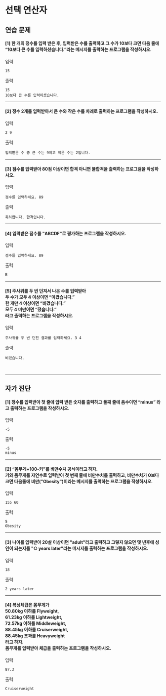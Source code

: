 # 선택 연산자

## 연습 문제

#### [1] 한 개의 정수를 입력 받은 후, 입력받은 수를 출력하고 그 수가 10보다 크면 다음 줄에 “10보다 큰 수를 입력하셨습니다.”라는 메시지를 출력하는 프로그램을 작성하시오.
입력
```
15
```
출력
```
15
10보다 큰 수를 입력하셨습니다.
```
---
#### [2] 정수 2개를 입력받아서 큰 수와 작은 수를 차례로 출력하는 프로그램을 작성하시오.
입력
```
2 9
```
출력
```
입력받은 수 중 큰 수는 9이고 작은 수는 2입니다.
```
---
#### [3] 점수를 입력받아 80점 이상이면 합격 아니면 불합격을 출력하는 프로그램을 작성하시오. 
입력
```
점수를 입력하세요. 89
```
출력
```
축하합니다. 합격입니다.
```
---
#### [4] 입력받은 점수를 "ABCDF"로 평가하는 프로그램을 작성하시오.
입력
```
점수를 입력하세요. 89
```
출력
```
B
```
---
#### [5] 주사위를 두 번 던져서 나온 수를 입력받아<br>두 수가 모두 4 이상이면 “이겼습니다.”<br>한 개만 4 이상이면 “비겼습니다.”<br>모두 4 미만이면 “졌습니다.”<br>라고 출력하는 프로그램을 작성하시오.
입력
```
주사위를 두 번 던진 결과를 입력하세요. 3 4
```
출력
```
비겼습니다.
```
<br>

---
## 자가 진단

#### [1] 정수를 입력받아 첫 줄에 입력 받은 숫자를 출력하고 둘째 줄에 음수이면 “minus” 라고 출력하는 프로그램을 작성하시오.
입력
```
-5
```
출력
```
-5
minus
```
---
#### [2] “몸무게+100-키”를 비만수치 공식이라고 하자.<br>키와 몸무게를 자연수로 입력받아 첫 번째 줄에 비만수치를 출력하고, 비만수치가 0보다 크면 다음줄에 비만("Obesity")이라는 메시지를 출력하는 프로그램을 작성하시오.
입력
```
155 60
```
출력
```
5
Obesity
```
---
#### [3] 나이를 입력받아 20살 이상이면 "adult"라고 출력하고 그렇지 않으면 몇 년후에 성인이 되는지를 "○ years later"라는 메시지를 출력하는 프로그램을 작성하시오.
입력
```
18
```
출력
```
2 years later
```
---
#### [4] 복싱체급은 몸무게가<br>50.80kg 이하를 Flyweight,<br>61.23kg 이하를 Lightweight,<br>72.57kg 이하를 Middleweight,<br>88.45kg 이하를 Cruiserweight,<br>88.45kg 초과를 Heavyweight<br>라고 하자.<br>몸무게를 입력받아 체급을 출력하는 프로그램을 작성하시오.
입력
```
87.3
```
출력
```
Cruiserweight
```